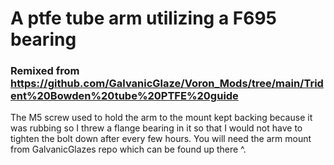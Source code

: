 # A ptfe tube arm utilizing a F695 bearing
### Remixed from https://github.com/GalvanicGlaze/Voron_Mods/tree/main/Trident%20Bowden%20tube%20PTFE%20guide

The M5 screw used to hold the arm to the mount kept backing because it was rubbing so I threw a flange bearing in it so that I would not have to tighten the bolt down after every few hours. You will need the arm mount from GalvanicGlazes repo which can be found up there ^.
